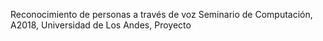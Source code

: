 Reconocimiento de personas a través de voz
Seminario de Computación, A2018, Universidad de Los Andes, Proyecto
